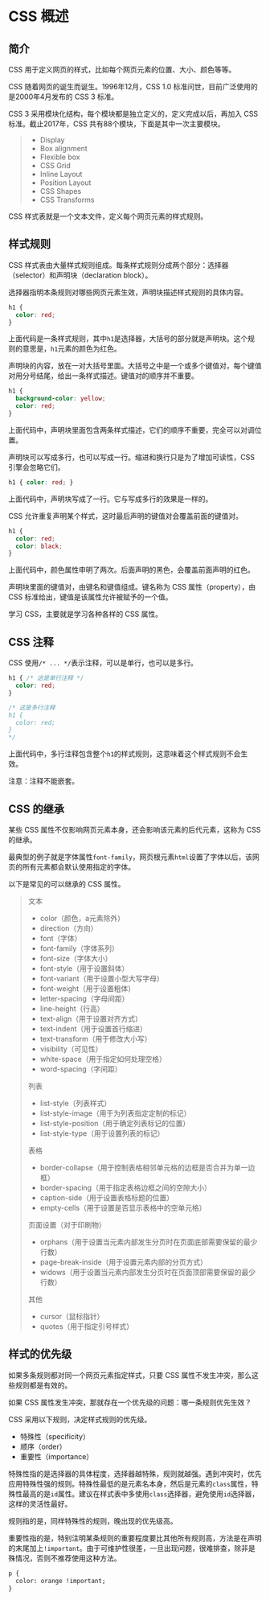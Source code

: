 # CSS 概述

## 简介

CSS 用于定义网页的样式，比如每个网页元素的位置、大小、颜色等等。

CSS 随着网页的诞生而诞生。1996年12月，CSS 1.0 标准问世，目前广泛使用的是2000年4月发布的 CSS 3 标准。

CSS 3 采用模块化结构，每个模块都是独立定义的，定义完成以后，再加入 CSS 标准。截止2017年，CSS 共有88个模块，下面是其中一次主要模块。

> - Display
> - Box alignment
> - Flexible box
> - CSS Grid
> - Inline Layout
> - Position Layout
> - CSS Shapes
> - CSS Transforms

CSS 样式表就是一个文本文件，定义每个网页元素的样式规则。

## 样式规则

CSS 样式表由大量样式规则组成。每条样式规则分成两个部分：选择器（selector）和声明块（declaration block）。

选择器指明本条规则对哪些网页元素生效，声明块描述样式规则的具体内容。

```css
h1 {
  color: red;
}
```

上面代码是一条样式规则，其中`h1`是选择器，大括号的部分就是声明块。这个规则的意思是，`h1`元素的颜色为红色。

声明块的内容，放在一对大括号里面。大括号之中是一个或多个键值对，每个键值对用分号结尾，给出一条样式描述。键值对的顺序并不重要。

```css
h1 {
  background-color: yellow;
  color: red;
}
```

上面代码中，声明块里面包含两条样式描述，它们的顺序不重要，完全可以对调位置。

声明块可以写成多行，也可以写成一行。缩进和换行只是为了增加可读性，CSS 引擎会忽略它们。

```css
h1 { color: red; }
```

上面代码中，声明块写成了一行。它与写成多行的效果是一样的。

CSS 允许重复声明某个样式，这时最后声明的键值对会覆盖前面的键值对。

```css
h1 {
  color: red;
  color: black;
}
```

上面代码中，颜色属性申明了两次。后面声明的黑色，会覆盖前面声明的红色。

声明块里面的键值对，由键名和键值组成。键名称为 CSS 属性（property），由 CSS 标准给出，键值是该属性允许被赋予的一个值。

学习 CSS，主要就是学习各种各样的 CSS 属性。

## CSS 注释

CSS 使用`/* ... */`表示注释，可以是单行，也可以是多行。

```css
h1 { /* 这是单行注释 */
  color: red;
}

/* 这是多行注释
h1 {
  color: red;
}
*/
```

上面代码中，多行注释包含整个`h1`的样式规则，这意味着这个样式规则不会生效。

注意：注释不能嵌套。

## CSS 的继承

某些 CSS 属性不仅影响网页元素本身，还会影响该元素的后代元素，这称为 CSS 的继承。

最典型的例子就是字体属性`font-family`，网页根元素`html`设置了字体以后，该网页的所有元素都会默认使用指定的字体。

以下是常见的可以继承的 CSS 属性。

> 文本
> - color（颜色，a元素除外）
> - direction（方向）
> - font（字体）
> - font-family（字体系列）
> - font-size（字体大小）
> - font-style（用于设置斜体）
> - font-variant（用于设置小型大写字母）
> - font-weight（用于设置粗体）
> - letter-spacing（字母间距）
> - line-height（行高）
> - text-align（用于设置对齐方式）
> - text-indent（用于设置首行缩进）
> - text-transform（用于修改大小写）
> - visibility（可见性）
> - white-space（用于指定如何处理空格）
> - word-spacing（字间距）
>
> 列表
> - list-style（列表样式）
> - list-style-image（用于为列表指定定制的标记）
> - list-style-position（用于确定列表标记的位置）
> - list-style-type（用于设置列表的标记）
>
> 表格
> - border-collapse（用于控制表格相邻单元格的边框是否合并为单一边框）
> - border-spacing（用于指定表格边框之间的空隙大小）
> - caption-side（用于设置表格标题的位置）
> - empty-cells（用于设置是否显示表格中的空单元格）
>
> 页面设置（对于印刷物）
> - orphans（用于设置当元素内部发生分页时在页面底部需要保留的最少行数）
> - page-break-inside（用于设置元素内部的分页方式）
> - widows（用于设置当元素内部发生分页时在页面顶部需要保留的最少行数）
>
> 其他
> - cursor（鼠标指针）
> - quotes（用于指定引号样式）

## 样式的优先级

如果多条规则都对同一个网页元素指定样式，只要 CSS 属性不发生冲突，那么这些规则都是有效的。

如果 CSS 属性发生冲突，那就存在一个优先级的问题：哪一条规则优先生效？

CSS 采用以下规则，决定样式规则的优先级。

- 特殊性（specificity）
- 顺序（order）
- 重要性（importance）

特殊性指的是选择器的具体程度，选择器越特殊，规则就越强。遇到冲突时，优先应用特殊性强的规则。特殊性最低的是元素名本身，然后是元素的`class`属性，特殊性最高的是`id`属性。建议在样式表中多使用`class`选择器，避免使用`id`选择器，这样的灵活性最好。

规则指的是，同样特殊性的规则，晚出现的优先级高。

重要性指的是，特别注明某条规则的重要程度要比其他所有规则高，方法是在声明的末尾加上`!important`。由于可维护性很差，一旦出现问题，很难排查，除非是殊情况，否则不推荐使用这种方法。

```html
p {
  color: orange !important;
}
```

